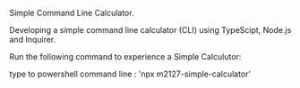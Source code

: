 Simple Command Line Calculator.

Developing a simple command line calculator (CLI) using TypeScipt, Node.js and Inquirer.

Run the following command to experience a Simple Calculutor:

type to powershell command line :           'npx m2127-simple-calculator'

